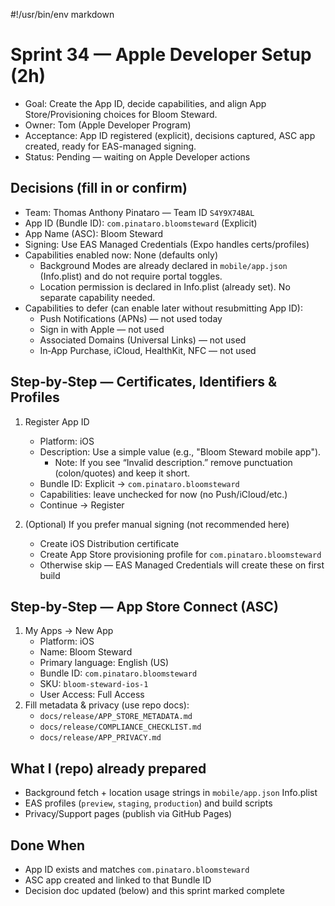 #!/usr/bin/env markdown
# Sprint 34 — Apple Developer Setup (2h)

- Goal: Create the App ID, decide capabilities, and align App Store/Provisioning choices for Bloom Steward.
- Owner: Tom (Apple Developer Program)
- Acceptance: App ID registered (explicit), decisions captured, ASC app created, ready for EAS-managed signing.
- Status: Pending — waiting on Apple Developer actions

## Decisions (fill in or confirm)
- Team: Thomas Anthony Pinataro — Team ID `S4Y9X74BAL`
- App ID (Bundle ID): `com.pinataro.bloomsteward` (Explicit)
- App Name (ASC): Bloom Steward
- Signing: Use EAS Managed Credentials (Expo handles certs/profiles)
- Capabilities enabled now: None (defaults only)
  - Background Modes are already declared in `mobile/app.json` (Info.plist) and do not require portal toggles.
  - Location permission is declared in Info.plist (already set). No separate capability needed.
- Capabilities to defer (can enable later without resubmitting App ID):
  - Push Notifications (APNs) — not used today
  - Sign in with Apple — not used
  - Associated Domains (Universal Links) — not used
  - In‑App Purchase, iCloud, HealthKit, NFC — not used

## Step‑by‑Step — Certificates, Identifiers & Profiles
1) Register App ID
   - Platform: iOS
   - Description: Use a simple value (e.g., "Bloom Steward mobile app").
     - Note: If you see “Invalid description.” remove punctuation (colon/quotes) and keep it short.
   - Bundle ID: Explicit → `com.pinataro.bloomsteward`
   - Capabilities: leave unchecked for now (no Push/iCloud/etc.)
   - Continue → Register

2) (Optional) If you prefer manual signing (not recommended here)
   - Create iOS Distribution certificate
   - Create App Store provisioning profile for `com.pinataro.bloomsteward`
   - Otherwise skip — EAS Managed Credentials will create these on first build

## Step‑by‑Step — App Store Connect (ASC)
1) My Apps → New App
   - Platform: iOS
   - Name: Bloom Steward
   - Primary language: English (US)
   - Bundle ID: `com.pinataro.bloomsteward`
   - SKU: `bloom-steward-ios-1`
   - User Access: Full Access
2) Fill metadata & privacy (use repo docs):
   - `docs/release/APP_STORE_METADATA.md`
   - `docs/release/COMPLIANCE_CHECKLIST.md`
   - `docs/release/APP_PRIVACY.md`

## What I (repo) already prepared
- Background fetch + location usage strings in `mobile/app.json` Info.plist
- EAS profiles (`preview`, `staging`, `production`) and build scripts
- Privacy/Support pages (publish via GitHub Pages)

## Done When
- App ID exists and matches `com.pinataro.bloomsteward`
- ASC app created and linked to that Bundle ID
- Decision doc updated (below) and this sprint marked complete

